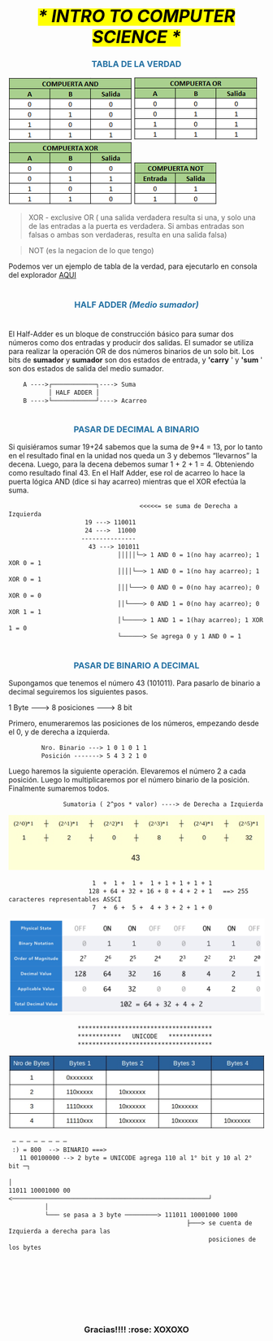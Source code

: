 <h1 align='center'></h1>
<h1 align='center'><mark><i><big>*   INTRO TO COMPUTER SCIENCE   *</big></i></mark></h1>

<H3 align='center' style='color:#2471A3' >TABLA DE LA VERDAD</H3>  

![](/scr/MI-Foundations/00-IntroToCS/TablaAND.png)
![](/scr/MI-Foundations/00-IntroToCS/TablaOR.png)
![](/scr/MI-Foundations/00-IntroToCS/TablaXOR.png)
![](/scr/MI-Foundations/00-IntroToCS/TablaNOT.png)

> XOR - exclusive OR ( una salida verdadera resulta si una, y solo una de las entradas a la puerta es verdadera. Si ambas entradas son falsas o ambas son verdaderas, resulta en una salida falsa)

> NOT (es la negacion de lo que tengo)

Podemos ver un ejemplo de tabla de la verdad, para ejecutarlo en consola del explorador [AQUI](https://github.com/Kapelu/Henry-FullStackDeveloper/blob/main/Modulo1-Foundations/00-IntroToCS/homework/01%20-%20TablaVerdad.js)

<h1 align='center'></h1>
<H3 align='center' style='color:#2471A3' >HALF ADDER <i>(Medio sumador)</i></H3>
<h1 align='center'></h1>

El Half-Adder es un bloque de construcción básico para sumar dos números como dos entradas y producir dos salidas. El sumador se utiliza para realizar la operación OR de dos números binarios de un solo bit. Los bits de **sumador** y **sumador** son dos estados de entrada, y **'carry** ' y **'sum** ' son dos estados de salida del medio sumador.

        A ---->┌────────────┐----> Suma
	           │ HALF ADDER │
	    B ---->└────────────┘----> Acarreo	  

<h1 align='center'></h1>
<H3 align='center' style='color:#2471A3' >PASAR DE DECIMAL A BINARIO</H3>  

Si quisiéramos sumar 19+24 sabemos que la suma de 9+4 = 13, por lo tanto en el resultado final en la unidad nos queda un 3 y debemos “llevarnos” la decena. Luego, para la decena debemos sumar 1 + 2 + 1 = 4. Obteniendo como resultado final 43.
En el Half Adder, ese rol de acarreo lo hace la puerta lógica AND (dice si hay acarreo) mientras que el XOR efectúa la suma.

                                        <<<<<= se suma de Derecha a Izquierda
                         19 ---> 110011
                         24 --->  11000
                        ---------------
                          43 ---> 101011
                                  │││││└─> 1 AND 0 = 1(no hay acarreo); 1 XOR 0 = 1
                                  ││││└──> 1 AND 0 = 1(no hay acarreo); 1 XOR 0 = 1
                                  │││└───> 0 AND 0 = 0(no hay acarreo); 0 XOR 0 = 0
                                  ││└────> 0 AND 1 = 0(no hay acarreo); 0 XOR 1 = 1
                                  │└─────> 1 AND 1 = 1(hay acarreo); 1 XOR 1 = 0
                                  └──────> Se agrega 0 y 1 AND 0 = 1


<h1 align='center'></h1>
<H3 align='center' style='color:#2471A3' >PASAR DE BINARIO A DECIMAL</H3>

Supongamos que tenemos el número 43 (101011). Para pasarlo de binario a decimal seguiremos los siguientes pasos.

1 Byte ---> 8 posiciones ---> 8 bit

Primero, enumeraremos las posiciones de los números, empezando desde el 0, y de derecha
a izquierda.

             Nro. Binario ---> 1 0 1 0 1 1
             Posición -------> 5 4 3 2 1 0

Luego haremos la siguiente operación. Elevaremos el número 2 a cada posición. Luego lo multiplicaremos por el número binario de la posición. Finalmente sumaremos todos.

                   Sumatoria ( 2^pos * valor) ----> de Derecha a Izquierda

  ![](/scr/MI-Foundations/00-IntroToCS/binarioAdecimal.jpg)                 
               

                           1  +  1 +  1 +  1 + 1 + 1 + 1 + 1    
                          128 + 64 + 32 + 16 + 8 + 4 + 2 + 1   ==> 255 caracteres representables ASSCI
                           7  +  6 +  5 +  4 + 3 + 2 + 1 + 0  

  
 ![](/scr/MI-Foundations/00-IntroToCS/binario.png)


                       *************************************
                       ************   UNICODE   ************
                       *************************************

![](/scr/MI-Foundations/00-IntroToCS/iunicode.jpg)

     ─ ─ ─ ─ ─ ─ ─ ─
     :) = 800  --> BINARIO ===> 
       11 00100000 --> 2 byte = UNICODE agrega 110 al 1° bit y 10 al 2° bit ─┐
                                                                             │   
    11011 10001000 00 <──────────────────────────────────────────────────────┘
              │
              └─── se pasa a 3 byte ─────────> 111011 10001000 1000 
                                                     ├───> se cuenta de Izquierda a derecha para las 
                                                           posiciones de los bytes


<br>









<h1 align='center'></h1>
<br/> 
<br/> 
<br/> 
<h3 align="center">Gracias!!!!  :rose:   XOXOXO
